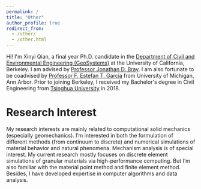 ```yaml
---
permalink: /
title: "Other"
author_profile: true
redirect_from: 
  - /other/
  - /other.html
---
```


Hi! I'm Xinyi Qian, a final year Ph.D. candidate in the [Department of Civil and Environmental Engineering (GeoSystems)](https://geotechnical.berkeley.edu/) at the University of California, Berkeley. I am advised by [Professor Jonathan D. Bray](https://ce.berkeley.edu/people/faculty/bray). I am also fortunate to be coadvised by [Professor F. Estefan T. Garcia](https://cee.engin.umich.edu/people/garcia-f-estefan-t/) from University of Michigan, Ann Arbor. Prior to joining Berkeley, I received my Bachelor's degree in Civil Engineering from [Tsinghua University](https://www.tsinghua.edu.cn/en/) in 2018.

Research Interest
======
My research interests are mainly related to computational solid mechanics (especially geomechanics). I’m interested in both the formulation of different methods (from continuum to discrete) and numerical simulations of material behavior and natural phenomena. Mechanism analysis is of special interest. My current research mostly focuses on discrete element simulations of granular materials via high-performance computing. But I’m also familiar with the material point method and finite element method. Besides, I have developed expertise in computer algorithms and data analysis.

